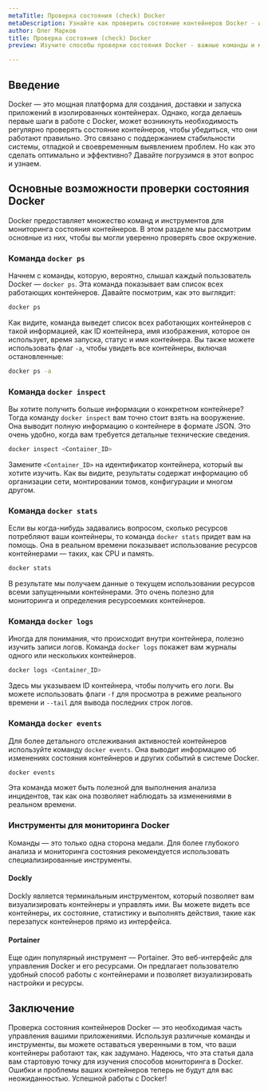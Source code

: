 ```yaml
---
metaTitle: Проверка состояния (сheck) Docker
metaDescription: Узнайте как проверить состояние контейнеров Docker - изучим основные команды методы и инструменты чтобы рационально управлять ими узнать статус и обеспечить оптимальную работу
author: Олег Марков
title: Проверка состояния (сheck) Docker
preview: Изучите способы проверки состояния Docker - важные команды и методы для мониторинга контейнеров обеспечивая их стабильную и эффективную работу

---
```


## Введение

Docker — это мощная платформа для создания, доставки и запуска приложений в изолированных контейнерах. Однако, когда делаешь первые шаги в работе с Docker, может возникнуть необходимость регулярно проверять состояние контейнеров, чтобы убедиться, что они работают правильно. Это связано с поддержанием стабильности системы, отладкой и своевременным выявлением проблем. Но как это сделать оптимально и эффективно? Давайте погрузимся в этот вопрос и узнаем.

## Основные возможности проверки состояния Docker

Docker предоставляет множество команд и инструментов для мониторинга состояния контейнеров. В этом разделе мы рассмотрим основные из них, чтобы вы могли уверенно проверять свое окружение.

### Команда `docker ps`

Начнем с команды, которую, вероятно, слышал каждый пользователь Docker — `docker ps`. Эта команда показывает вам список всех работающих контейнеров. Давайте посмотрим, как это выглядит:

```bash
docker ps
```

Как видите, команда выведет список всех работающих контейнеров с такой информацией, как ID контейнера, имя изображения, которое он использует, время запуска, статус и имя контейнера. Вы также можете использовать флаг `-a`, чтобы увидеть все контейнеры, включая остановленные:

```bash
docker ps -a
```

### Команда `docker inspect`

Вы хотите получить больше информации о конкретном контейнере? Тогда команду `docker inspect` вам точно стоит взять на вооружение. Она выводит полную информацию о контейнере в формате JSON. Это очень удобно, когда вам требуется детальные технические сведения.

```bash
docker inspect <Container_ID>
```

Замените `<Container_ID>` на идентификатор контейнера, который вы хотите изучить. Как вы видите, результаты содержат информацию об организации сети, монтировании томов, конфигурации и многом другом.

### Команда `docker stats`

Если вы когда-нибудь задавались вопросом, сколько ресурсов потребляют ваши контейнеры, то команда `docker stats` придет вам на помощь. Она в реальном времени показывает использование ресурсов контейнерами — таких, как CPU и память.

```bash
docker stats
```

В результате мы получаем данные о текущем использовании ресурсов всеми запущенными контейнерами. Это очень полезно для мониторинга и определения ресурсоемких контейнеров.

### Команда `docker logs`

Иногда для понимания, что происходит внутри контейнера, полезно изучить записи логов. Команда `docker logs` покажет вам журналы одного или нескольких контейнеров.

```bash
docker logs <Container_ID>
```

Здесь мы указываем ID контейнера, чтобы получить его логи. Вы можете использовать флаги `-f` для просмотра в режиме реального времени и `--tail` для вывода последних строк логов.

### Команда `docker events`

Для более детального отслеживания активностей контейнеров используйте команду `docker events`. Она выводит информацию об изменениях состояния контейнеров и других событий в системе Docker.

```bash
docker events
```

Эта команда может быть полезной для выполнения анализа инцидентов, так как она позволяет наблюдать за изменениями в реальном времени.

### Инструменты для мониторинга Docker

Команды — это только одна сторона медали. Для более глубокого анализа и мониторинга состояния рекомендуется использовать специализированные инструменты.

#### Dockly

Dockly является терминальным инструментом, который позволяет вам визуализировать контейнеры и управлять ими. Вы можете видеть все контейнеры, их состояние, статистику и выполнять действия, такие как перезапуск контейнеров прямо из интерфейса.

#### Portainer

Еще один популярный инструмент — Portainer. Это веб-интерфейс для управления Docker и его ресурсами. Он предлагает пользователю удобный способ работы с контейнерами и позволяет визуализировать настройки и ресурсы.

## Заключение

Проверка состояния контейнеров Docker — это необходимая часть управления вашими приложениями. Используя различные команды и инструменты, вы можете оставаться уверенными в том, что ваши контейнеры работают так, как задумано. Надеюсь, что эта статья дала вам стартовую точку для изучения способов мониторинга в Docker. Ошибки и проблемы ваших контейнеров теперь не будут для вас неожиданностью. Успешной работы с Docker!